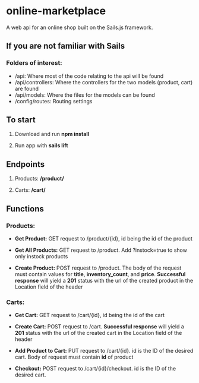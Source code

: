 # online-marketplace
A web api for an online shop built on the Sails.js framework.


## If you are not familiar with Sails
### Folders of interest:
- /api: Where most of the code relating to the api will be found
- /api/controllers: Where the controllers for the two models (product, cart) are found
- /api/models: Where the files for the models can be found
- /config/routes: Routing settings
  


## To start

1. Download and run __npm install__

2. Run app with __sails lift__

## Endpoints

1. Products: __/product/__

2. Carts: __/cart/__

## Functions

### Products:
- __Get Product:__ GET request to /product/{id}, id being the id of the product

- __Get All Products:__ GET request to /product. Add ?instock=true to show only instock products

- __Create Product:__ POST request to /product. The body of the request must contain values for __title__, __inventory_count__, and __price__. __Successful response__ will yield a __201__ status with the url of the created product in the Location field of the header


### Carts:
- __Get Cart:__ GET request to /cart/{id}, id being the id of the cart

- __Create Cart:__ POST request to /cart. __Successful response__ will yield a __201__ status with the url of the created cart in the Location field of the header

- __Add Product to Cart:__ PUT request to /cart/{id}. id is the ID of the desired cart. Body of request must contain __id__ of product

- __Checkout:__ POST request to /cart/{id}/checkout. id is the ID of the desired cart.
